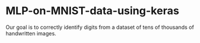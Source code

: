 # MLP-on-MNIST-data-using-keras
Our goal is to correctly identify digits from a dataset of tens of thousands of handwritten images.
